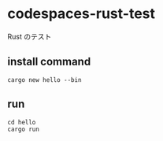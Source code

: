 # codespaces-rust-test

Rust のテスト

## install command

```
cargo new hello --bin
```

## run

```
cd hello
cargo run
```
